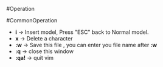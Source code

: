 #Operation

#CommonOperation
* **i** -> Insert model, Press "ESC" back to Normal model.
* **x** -> Delete a character
* **:w** -> Save this file , you can enter you file name after **:w**  
* **:q** -> close this window
* **:qa!** -> quit vim
